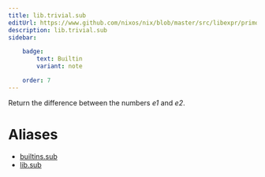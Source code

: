 ```yaml
---
title: lib.trivial.sub
editUrl: https://www.github.com/nixos/nix/blob/master/src/libexpr/primops.cc
description: lib.trivial.sub
sidebar:

    badge:
        text: Builtin
        variant: note

    order: 7
---
```


Return the difference between the numbers *e1* and *e2*.


# Aliases

- [builtins.sub](/nix-doc-comments/reference/builtins/builtins-sub)
- [lib.sub](/nix-doc-comments/reference/lib/lib-sub)


